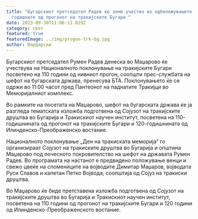 ```yaml
---
title: "Бугарскиот претседател Радев ќе земе учество во одбележувањето на
  годишните од прогонот на тракијските Бугари "
date: 2023-09-30T11:06:11.829Z
category: свет
featured: true
featuredImage: ../img/progon-trk-bg.jpg
author: Вардарски
---
```

<!--StartFragment-->

Бугарскиот претседател Румен Радев денеска во Маџарово ќе учествува на Националното поклонување на тракијските Бугари посветено на 110 години од нивниот прогон, соопшти прес-службата на шефот на бугарската држава, пренесува БТА. Поклонувањето ќе се одржи во 11:00 часот пред Пантеонот на паднатите Тракијци во Меморијалниот комплекс.

Во рамките на посетата на Маџарово, шефот на бугарската држава ќе ја разгледа тематската изложба подготвена од Сојузот на тракијските друштва во Бугарија и Тракискиот научен институт, посветена на 110-годишнината од прогонот на тракијските Бугари и 120-годишнината од Илинденско-Преображенско востание.

Националното поклонување „Ден на тракиската меморија“ го организираат Сојузот на тракиските друштва во Бугарија и општина Маџарово под почесното покровителство на шефот на државата Румен Радев. Во програмата на настанот е предвидено положување венци и свежо цвеќе на спомениците на војводите Димитар Маџаров, војводата Руси Славов и капетан Петко Војвода, соопштија од Сојуз на тракиски друштва.

Во Маџарово ќе биде претставена изложба подготвена од Сојузот на тракиjските друштва во Бугарија и Тракискиот научен институт, посветена на 110 години од прогонот на тракијските Бугари и 120 години од Илинденско-Преображенското востание.



<!--EndFragment-->